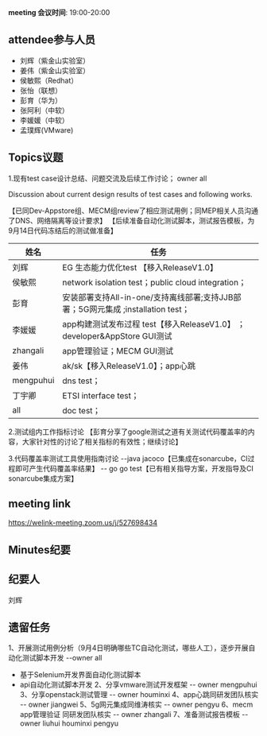 **meeting 会议时间**: 19:00-20:00

## attendee参与人员
- 刘辉（紫金山实验室）
- 姜伟（紫金山实验室）
- 侯敏熙（Redhat）
- 张怡（联想）
- 彭育（华为）
- 张阿利（中软）
- 李媛媛（中软）
- 孟璞辉(VMware)

## Topics议题
1.现有test case设计总结、问题交流及后续工作讨论； owner all

Discussion about current design results of test cases and following works.

【已同Dev-Appstore组、MECM组review了相应测试用例；同MEP相关人员沟通了DNS、网络隔离等设计要求】
【后续准备自动化测试脚本，测试报告模板，为9月14日代码冻结后的测试做准备】

|姓名|任务|  
|---|---|
|刘辉| EG 生态能力优化test 【移入ReleaseV1.0】 |
|侯敏熙   |network isolation test；public cloud integration；|
|彭育   | 安装部署支持All-in-one/支持离线部署;支持JJB部署；5G网元集成 ;installation test； |
|李媛媛|app构建测试发布过程 test【移入ReleaseV1.0】 ；developer&AppStore GUI测试|
|zhangali|app管理验证；MECM GUI测试|
|姜伟|ak/sk【移入ReleaseV1.0】；app心跳 |
|mengpuhui|dns test；|
|丁宇卿|ETSI interface test；|
|all|doc test；|


2.测试组内工作指标讨论
【彭育分享了google测试之道有关测试代码覆盖率的内容，大家针对性的讨论了相关指标的有效性；继续讨论】

3.代码覆盖率测试工具使用指南讨论
--java jacoco【已集成在sonarcube，CI过程即可产生代码覆盖率结果】
-- go  go test【已有相关指导方案，开发指导及CI sonarcube集成方案】

## meeting link
 https://welink-meeting.zoom.us/j/527698434﻿
## Minutes纪要
## 纪要人
刘辉

## 遗留任务
1、开展测试用例分析（9月4日明确哪些TC自动化测试，哪些人工），逐步开展自动化测试脚本开发 --owner all
- 基于Selenium开发界面自动化测试脚本
- api自动化测试脚本开发
2、分享vmware测试开发框架  -- owner mengpuhui
3、分享openstack测试管理 -- owner houminxi
4、app心跳同研发团队核实 -- owner jiangwei
5、5g网元集成同维涛核实  -- owner pengyu
6、mecm app管理验证 同研发团队核实 -- owner zhangali
7、准备测试报告模板          --owner liuhui houminxi  pengyu
